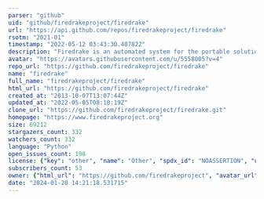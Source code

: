 ```yaml
---
parser: "github"
uid: "github/firedrakeproject/firedrake"
url: "https://api.github.com/repos/firedrakeproject/firedrake"
rsotm: "2021-01"
timestamp: "2022-05-12 03:43:30.407822"
description: "Firedrake is an automated system for the portable solution of partial differential equations using the finite element method (FEM)"
avatar: "https://avatars.githubusercontent.com/u/5558005?v=4"
repo_url: "https://github.com/firedrakeproject/firedrake"
name: "firedrake"
full_name: "firedrakeproject/firedrake"
html_url: "https://github.com/firedrakeproject/firedrake"
created_at: "2013-10-07T13:07:44Z"
updated_at: "2022-05-05T08:10:19Z"
clone_url: "https://github.com/firedrakeproject/firedrake.git"
homepage: "https://www.firedrakeproject.org"
size: 69212
stargazers_count: 332
watchers_count: 332
language: "Python"
open_issues_count: 198
license: {"key": "other", "name": "Other", "spdx_id": "NOASSERTION", "url": null, "node_id": "MDc6TGljZW5zZTA="}
subscribers_count: 53
owner: {"html_url": "https://github.com/firedrakeproject", "avatar_url": "https://avatars.githubusercontent.com/u/5558005?v=4", "login": "firedrakeproject", "type": "Organization"}
date: "2024-01-20 14:21:18.531715"
---
```

